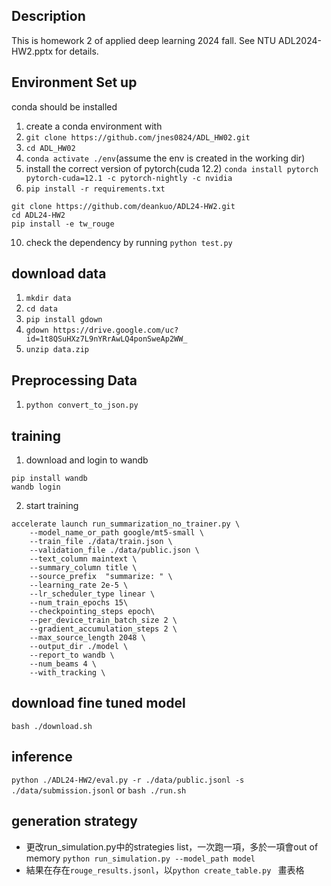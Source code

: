 ## Description 
This is homework 2 of applied deep learning 2024 fall.
See NTU ADL2024-HW2.pptx for details.

## Environment Set up
conda should be installed
1. create a conda environment with
1. `git clone https://github.com/jnes0824/ADL_HW02.git`
2. `cd ADL_HW02`
4. `conda activate ./env`(assume the env is created in the working dir)
5. install the correct version of pytorch(cuda 12.2) `conda install pytorch pytorch-cuda=12.1 -c pytorch-nightly -c nvidia`
6. `pip install -r requirements.txt`
```
git clone https://github.com/deankuo/ADL24-HW2.git
cd ADL24-HW2
pip install -e tw_rouge
```
10. check the dependency by running `python test.py`

## download data
1. `mkdir data`
1. `cd data`
1. `pip install gdown`
2. `gdown https://drive.google.com/uc?id=1t8QSuHXz7L9nYRrAwLQ4ponSweAp2WW_`
3. `unzip data.zip`

## Preprocessing Data
1. `python convert_to_json.py`

## training
1. download and login to wandb
```
pip install wandb
wandb login
```
2. start training
```
accelerate launch run_summarization_no_trainer.py \
    --model_name_or_path google/mt5-small \
    --train_file ./data/train.json \
    --validation_file ./data/public.json \
    --text_column maintext \
    --summary_column title \
    --source_prefix  "summarize: " \
    --learning_rate 2e-5 \
    --lr_scheduler_type linear \
    --num_train_epochs 15\
    --checkpointing_steps epoch\
    --per_device_train_batch_size 2 \
    --gradient_accumulation_steps 2 \
    --max_source_length 2048 \
    --output_dir ./model \
    --report_to wandb \
    --num_beams 4 \
    --with_tracking \
```

## download fine tuned model
`bash ./download.sh`

## inference
`python ./ADL24-HW2/eval.py -r ./data/public.jsonl -s ./data/submission.jsonl`
or
`bash ./run.sh`

## generation strategy
- 更改run_simulation.py中的strategies list，一次跑一項，多於一項會out of memory
`python run_simulation.py --model_path model`
- 結果在存在`rouge_results.jsonl`，以`python create_table.py ` 畫表格
